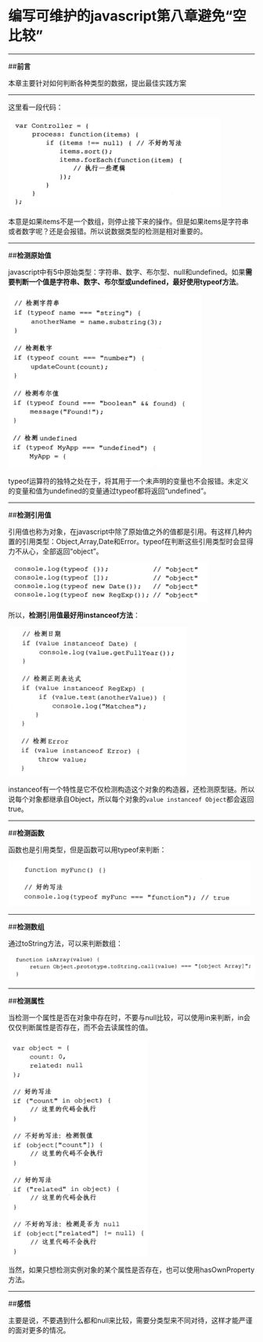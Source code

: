 ﻿# 编写可维护的javascript第八章避免“空比较”



---

##**前言**

本章主要针对如何判断各种类型的数据，提出最佳实践方案

---

这里看一段代码：

![images](./images/8-1.png)

本意是如果items不是一个数组，则停止接下来的操作。但是如果items是字符串或者数字呢？还是会报错。所以说数据类型的检测是相对重要的。

---

##**检测原始值**

javascript中有5中原始类型：字符串、数字、布尔型、null和undefined。如果**需要判断一个值是字符串、数字、布尔型或undefined，最好使用typeof方法**。

![images](./images/8-2.png)

typeof运算符的独特之处在于，将其用于一个未声明的变量也不会报错。未定义的变量和值为undefined的变量通过typeof都将返回“undefined”。


---

##**检测引用值**

引用值也称为对象，在javascript中除了原始值之外的值都是引用。有这样几种内置的引用类型：Object,Array,Date和Error。typeof在判断这些引用类型时会显得力不从心，全部返回“object”。


![images](./images/8-3.png)


所以，**检测引用值最好用instanceof方法**：

![images](./images/8-4.png)

instanceof有一个特性是它不仅检测构造这个对象的构造器，还检测原型链。所以说每个对象都继承自Object，所以每个对象的`value instanceof Object`都会返回true。

---

##**检测函数**

函数也是引用类型，但是函数可以用typeof来判断：

![images](./images/8-5.png)


---

##**检测数组**

通过toString方法，可以来判断数组：

![images](./images/8-6.png)

---

##**检测属性**

当检测一个属性是否在对象中存在时，不要与null比较，可以使用in来判断，in会仅仅判断属性是否存在，而不会去读属性的值。

![images](./images/8-7.png)

当然，如果只想检测实例对象的某个属性是否存在，也可以使用hasOwnProperty方法。


---

##**感悟**

主要是说，不要遇到什么都和null来比较，需要分类型来不同对待，这样才能严谨的面对更多的情况。

